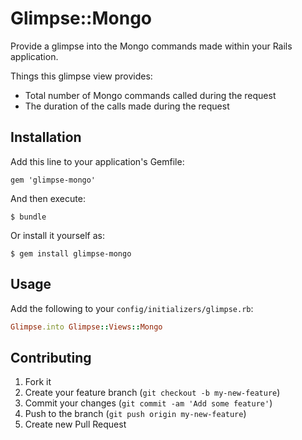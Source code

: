# Glimpse::Mongo

Provide a glimpse into the Mongo commands made within your Rails application.

Things this glimpse view provides:

- Total number of Mongo commands called during the request
- The duration of the calls made during the request

## Installation

Add this line to your application's Gemfile:

    gem 'glimpse-mongo'

And then execute:

    $ bundle

Or install it yourself as:

    $ gem install glimpse-mongo

## Usage

Add the following to your `config/initializers/glimpse.rb`: 

```ruby
Glimpse.into Glimpse::Views::Mongo
```

## Contributing

1. Fork it
2. Create your feature branch (`git checkout -b my-new-feature`)
3. Commit your changes (`git commit -am 'Add some feature'`)
4. Push to the branch (`git push origin my-new-feature`)
5. Create new Pull Request
